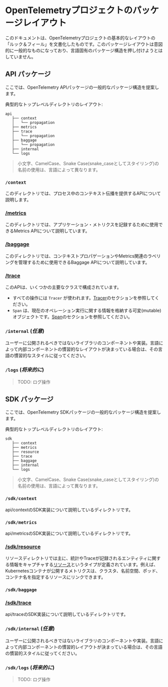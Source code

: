 <!--
# OpenTelemetry Project Package Layout
-->

# OpenTelemetryプロジェクトのパッケージレイアウト

<!--
This documentation serves to document the "look and feel" of a basic layout for OpenTelemetry
projects. This package layout is intentionally generic and it doesn't try to impose a language
specific package structure.
-->

このドキュメントは、OpenTelemetryプロジェクトの基本的なレイアウトの「ルック＆フィール」を文書化したものです。このパッケージレイアウトは意図的に一般的なものになっており、言語固有のパッケージ構造を押し付けようとはしていません。

<!--
## API Package
-->

## API パッケージ

<!--
Here is a proposed generic package structure for OpenTelemetry API package.
-->

ここでは、OpenTelemetry APIパッケージの一般的なパッケージ構造を提案します。

<!--
A typical top-level directory layout:
-->

典型的なトップレベルディレクトリのレイアウト:

<!--
```
api
   ├── context
   │   └── propagation
   ├── metrics
   ├── trace
   │   └── propagation
   ├── baggage
   │   └── propagation
   ├── internal
   └── logs
```
-->

```
api
   ├── context
   │   └── propagation
   ├── metrics
   ├── trace
   │   └── propagation
   ├── baggage
   │   └── propagation
   ├── internal
   └── logs
```

<!--
> Use of lowercase, CamelCase or Snake Case (stylized as snake_case) names depends on the language.
-->

> 小文字、CamelCase、Snake Case(snake_caseとしてスタイリング)の名前の使用は、言語によって異なります。

<!--
### `/context`
-->

### `/context`

<!--
This directory describes the API that provides in-process context propagation.
-->

このディレクトリでは、プロセス中のコンテキスト伝播を提供するAPIについて説明します。

<!--
### [/metrics](./metrics/api.md)
-->

### [/metrics](./metrics/api.md)

<!--
This directory describes the Metrics API that can be used to record application metrics.
-->

このディレクトリでは、アプリケーション・メトリクスを記録するために使用できるMetrics APIについて説明しています。

<!--
### [/baggage](baggage/api.md)
-->

### [/baggage](baggage/api.md)

<!--
This directory describes the Baggage API that can be used to manage context propagation
and metrics-related labeling.
-->

このディレクトリでは、コンテキストプロパゲーションやMetrics関連のラベリングを管理するために使用できるBaggage APIについて説明しています。

<!--
### [/trace](trace/api.md)
-->

### [/trace](trace/api.md)

<!--
This API consist of a few main classes:
-->

このAPIは、いくつかの主要なクラスで構成されています。

<!--
- `Tracer` is used for all operations. See [Tracer](trace/api.md#tracer) section.
- `Span` is a mutable object storing information about the current operation
   execution. See [Span](trace/api.md#span) section.
-->

- すべての操作には `Tracer` が使われます。[Tracer](trace/api.md#tracer)のセクションを参照してください。
- `Span` は、現在のオペレーション実行に関する情報を格納する可変(mutable)オブジェクトです。[Span](trace/api.md#span)のセクションを参照してください。

<!--
### `/internal` (_Optional_)
-->

### `/internal` (_任意_)

<!--
Library components and implementations that shouldn't be exposed to the users.
If a language has an idiomatic layout for internal compoents, please follow
the language idiomatic style.
-->

ユーザーに公開されるべきではないライブラリのコンポーネントや実装。言語によって内部コンポーネントの慣習的なレイアウトが決まっている場合は、その言語の慣習的なスタイルに従ってください。

<!--
### `/logs` (_In the future_)
-->

### `/logs` (_将来的に_)

<!--
> TODO: logs operations
-->

> TODO: ログ操作

<!--
## SDK Package
-->

## SDK パッケージ

<!--
Here is a proposed generic package structure for OpenTelemetry SDK package.
-->

ここでは、OpenTelemetry SDKパッケージの一般的なパッケージ構造を提案します。

<!--
A typical top-level directory layout:
-->

典型的なトップレベルディレクトリのレイアウト:

<!--
```
sdk
   ├── context
   ├── metrics
   ├── resource
   ├── trace
   ├── baggage
   ├── internal
   └── logs
```
-->

```
sdk
   ├── context
   ├── metrics
   ├── resource
   ├── trace
   ├── baggage
   ├── internal
   └── logs
```

<!--
> Use of lowercase, CamelCase or Snake Case (stylized as snake_case) names depends on the language.
-->

> 小文字、CamelCase、Snake Case(snake_caseとしてスタイリング)の名前の使用は、言語によって異なります。

<!--
### `/sdk/context`
-->

### `/sdk/context`

<!--
This directory describes the SDK implementation for api/context.
-->

api/contextのSDK実装について説明しているディレクトリです。

<!--
### `/sdk/metrics`
-->

### `/sdk/metrics`

<!--
This directory describes the SDK implementation for api/metrics.
-->

api/metricsのSDK実装について説明しているディレクトリです。

<!--
### [/sdk/resource](resource/sdk.md)
-->

### [/sdk/resource](resource/sdk.md)

<!--
The resource directory primarily defines a type [Resource](overview.md#resources) that captures
information about the entity for which stats or traces are recorded. For example, metrics exposed
by a Kubernetes container can be linked to a resource that specifies the cluster, namespace, pod,
and container name.
-->

リソースディレクトリでは主に、統計やTraceが記録されるエンティティに関する情報をキャプチャする[リソース](overview.md#resources)というタイプが定義されています。例えば、Kubernetesコンテナが公開するメトリクスは、クラスタ、名前空間、ポッド、コンテナ名を指定するリソースにリンクできます。

<!--
### `/sdk/baggage`
-->

### `/sdk/baggage`

<!--
### [/sdk/trace](trace/sdk.md)
-->

### [/sdk/trace](trace/sdk.md)

<!--
This directory describes the SDK implementation for api/trace.
-->

api/traceのSDK実装について説明しているディレクトリです。

<!--
### `/sdk/internal` (_Optional_)
-->

### `/sdk/internal` (_任意_)

<!--
Library components and implementations that shouldn't be exposed to the users.
If a language has an idiomatic layout for internal compoents, please follow
the language idiomatic style.
-->

ユーザーに公開されるべきではないライブラリのコンポーネントや実装。言語によって内部コンポーネントの慣習的レイアウトが決まっている場合は、その言語の慣習的スタイルに従ってください。

<!--
### `/sdk/logs` (_In the future_)
-->

### `/sdk/logs` (_将来的に_)

<!--
> TODO: logs operations
-->

> TODO: ログ操作

